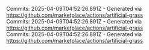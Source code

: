 Commits: 2025-04-09T04:52:26.891Z - Generated via https://github.com/marketplace/actions/artificial-grass
<br>
Commits: 2025-04-09T04:52:26.891Z - Generated via https://github.com/marketplace/actions/artificial-grass
<br>
Commits: 2025-04-09T04:52:26.891Z - Generated via https://github.com/marketplace/actions/artificial-grass
<br>
